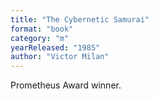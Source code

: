 ```yaml
---
title: "The Cybernetic Samurai"
format: "book"
category: "m"
yearReleased: "1985"
author: "Victor Milan"
---
```

 Prometheus Award winner.